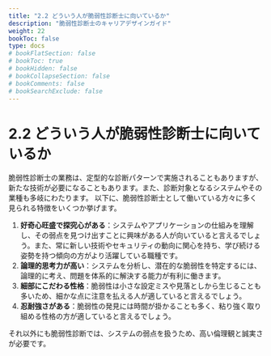 ```yaml
---
title: "2.2 どういう人が脆弱性診断士に向いているか"
description: "脆弱性診断士のキャリアデザインガイド"
weight: 22
bookToc: false
type: docs
# bookFlatSection: false
# bookToc: true
# bookHidden: false
# bookCollapseSection: false
# bookComments: false
# bookSearchExclude: false
---
```


# 2.2 どういう人が脆弱性診断士に向いているか

脆弱性診断士の業務は、定型的な診断パターンで実施されることもありますが、新たな技術が必要になることもあります。また、診断対象となるシステムやその業種も多岐にわたります。
以下に、脆弱性診断士として働いている方々に多く見られる特徴をいくつか挙げます。

1. **好奇心旺盛で探究心がある**：システムやアプリケーションの仕組みを理解し、その弱点を見つけ出すことに興味がある人が向いていると言えるでしょう。また、常に新しい技術やセキュリティの動向に関心を持ち、学び続ける姿勢を持つ傾向の方がより活躍している職種です。
2. **論理的思考力が高い**：システムを分析し、潜在的な脆弱性を特定するには、論理的に考え、問題を体系的に解決する能力が有利に働きます。
3. **細部にこだわる性格**：脆弱性は小さな設定ミスや見落としから生じることも多いため、細かな点に注意を払える人が適していると言えるでしょう。
4. **忍耐強さがある**：脆弱性の発見には時間が掛かることも多く、粘り強く取り組める性格の方が適していると言えるでしょう。

それ以外にも脆弱性診断では、システムの弱点を扱うため、高い倫理観と誠実さが必要です。